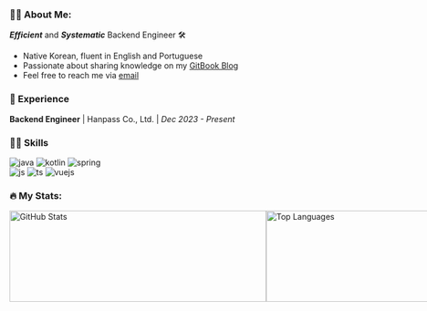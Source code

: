 ### 👨‍💻 About Me:
***Efficient*** and ***Systematic*** Backend Engineer 🛠

- Native Korean, fluent in English and Portuguese
- Passionate about sharing knowledge on my [GitBook Blog](https://bzhs1992.gitbook.io/hyunsoo-dev)
- Feel free to reach me via [email](bzhs1992@icloud.com)

### 👣 Experience
**Backend Engineer** | Hanpass Co., Ltd. | *Dec 2023 - Present*

### 🤹‍♂️ Skills 
![java](https://img.shields.io/badge/Java-007396?style=flat&logo=java&logoColor=white) ![kotlin](https://img.shields.io/badge/Kotlin-0095D5?style=flat&logo=kotlin&logoColor=white) ![spring](https://img.shields.io/badge/Spring-6DB33F?style=flat&logo=Spring&logoColor=white) <br>![js](https://img.shields.io/badge/JS-F7DF1E?style=flat&logo=javascript&logoColor=black) ![ts](https://img.shields.io/badge/TS-3178C6?style=flat&logo=typescript&logoColor=white) ![vuejs](https://img.shields.io/badge/Vue.js-4FC08D?style=flat&logo=vue.js&logoColor=white)

### 🔥 My Stats:
<div style="display: flex; align-items: flex-start;">
  <span style = "height : 160px">
    <img src="https://github-readme-stats.vercel.app/api?username=HyunsooZo" alt="GitHub Stats" style="width: 450px; object-fit: contain; height: 160px" />
  </span>  
  <span style = "height : 160px">
    <img src="https://github-readme-stats.vercel.app/api/top-langs/?username=HyunsooZo&layout=compact&hide=html" alt="Top Languages" style="width: 390px; object-fit: contain; height: 160px" />
  </span>
</div>
